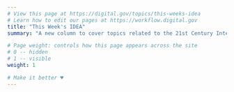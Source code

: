 ```yaml
---
# View this page at https://digital.gov/topics/this-weeks-idea
# Learn how to edit our pages at https://workflow.digital.gov
title: "This Week's IDEA"
summary: "A new column to cover topics related to the 21st Century Integrated Digital Experience Act (21st Century IDEA)."

# Page weight: controls how this page appears across the site
# 0 -- hidden
# 1 -- visible
weight: 1

# Make it better ♥
---
```

